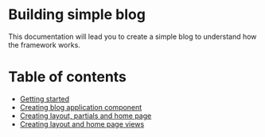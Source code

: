 # Building simple blog
This documentation will lead you to create a simple blog to understand how the framework works.

# Table of contents
- [Getting started](./getting-started.md)
- [Creating blog application component](./blog-app-component.md)
- [Creating layout, partials and home page](./layout.md)
- [Creating layout and home page views](./creating-layout-views.md)